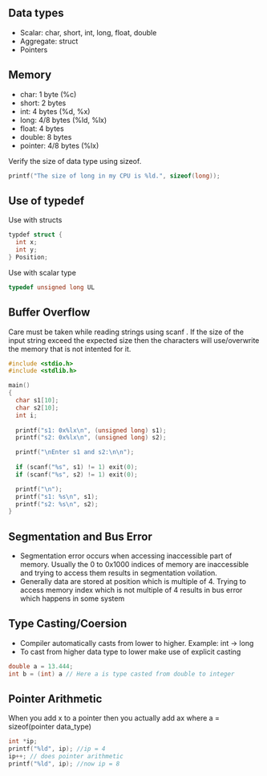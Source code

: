 ## Data types

- Scalar: char, short, int, long, float, double
- Aggregate: struct
- Pointers

## Memory

- char: 1 byte (%c)
- short: 2 bytes 
- int: 4 bytes (%d, %x)
- long: 4/8 bytes (%ld, %lx)
- float: 4 bytes
- double: 8 bytes
- pointer: 4/8 bytes (%lx)

Verify the size of data type using sizeof.
```c
printf("The size of long in my CPU is %ld.", sizeof(long));
```

## Use of typedef

Use with structs
```c
typdef struct {
  int x;
  int y;
} Position;
```
Use with scalar type
```c
typedef unsigned long UL
```

## Buffer Overflow

Care must be taken while reading strings using scanf . If the size of the input string exceed the expected size then the characters will use/overwrite the memory that is not intented for it.

```c
#include <stdio.h>
#include <stdlib.h>

main()
{
  char s1[10];
  char s2[10];
  int i;
  
  printf("s1: 0x%lx\n", (unsigned long) s1);
  printf("s2: 0x%lx\n", (unsigned long) s2);

  printf("\nEnter s1 and s2:\n\n");
  
  if (scanf("%s", s1) != 1) exit(0);
  if (scanf("%s", s2) != 1) exit(0);

  printf("\n");
  printf("s1: %s\n", s1);
  printf("s2: %s\n", s2);
}
```
## Segmentation and Bus Error

- Segmentation error occurs when accessing inaccessible part of memory. Usually the 0 to 0x1000 indices of memory are inaccessible and trying to access them results in segmentation voilation. 
- Generally data are stored at position which is multiple of 4. Trying to access memory index which is not multiple of 4 results in bus error which happens in some system

## Type Casting/Coersion

- Compiler automatically casts from lower to higher. Example: int -> long
- To cast from higher data type to lower make use of explicit casting 
```c
double a = 13.444;
int b = (int) a // Here a is type casted from double to integer
```

## Pointer Arithmetic 

When you add x to a pointer then you actually add ax where a = sizeof(pointer data_type)

```c
int *ip;
printf("%ld", ip); //ip = 4
ip++; // does pointer arithmetic
printf("%ld", ip); //now ip = 8 
```
